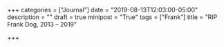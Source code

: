 +++
categories = ["Journal"]
date = "2019-08-13T12:03:00-05:00"
description = ""
draft = true
minipost = "True"
tags = ["Frank"]
title = "RIP Frank Dog, 2013 – 2019"

+++
